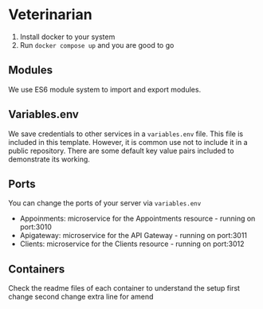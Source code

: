 # Veterinarian

1. Install docker to your system
2. Run `docker compose up` and you are good to go

## Modules

We use ES6 module system to import and export modules.

## Variables.env

We save credentials to other services in a `variables.env` file. This file is included in this template. However, it is common use not to include it in a public repository. There are some default key value pairs included to demonstrate its working.

## Ports

You can change the ports of your server via `variables.env`

- Appoinments: microservice for the Appointments resource - running on port:3010
- Apigateway: microservice for the API Gateway - running on port:3011
- Clients: microservice for the Clients resource - running on port:3012

## Containers

Check the readme files of each container to understand the setup
first change
second change
extra line for amend
